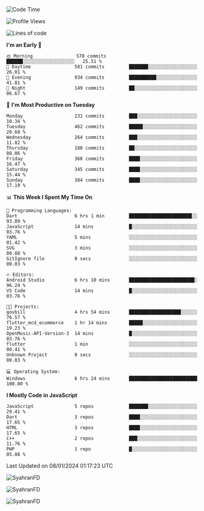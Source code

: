 <!--START_SECTION:waka-->
![Code Time](http://img.shields.io/badge/Code%20Time-103%20hrs%2056%20mins-blue)

![Profile Views](http://img.shields.io/badge/Profile%20Views-2-blue)

![Lines of code](https://img.shields.io/badge/From%20Hello%20World%20I%27ve%20Written-513.6%20thousand%20lines%20of%20code-blue)

**I'm an Early 🐤** 

```text
🌞 Morning                570 commits         ██████░░░░░░░░░░░░░░░░░░░   25.51 % 
🌆 Daytime                581 commits         ███████░░░░░░░░░░░░░░░░░░   26.01 % 
🌃 Evening                934 commits         ██████████░░░░░░░░░░░░░░░   41.81 % 
🌙 Night                  149 commits         ██░░░░░░░░░░░░░░░░░░░░░░░   06.67 % 
```
📅 **I'm Most Productive on Tuesday** 

```text
Monday                   231 commits         ███░░░░░░░░░░░░░░░░░░░░░░   10.34 % 
Tuesday                  462 commits         █████░░░░░░░░░░░░░░░░░░░░   20.68 % 
Wednesday                264 commits         ███░░░░░░░░░░░░░░░░░░░░░░   11.82 % 
Thursday                 180 commits         ██░░░░░░░░░░░░░░░░░░░░░░░   08.06 % 
Friday                   368 commits         ████░░░░░░░░░░░░░░░░░░░░░   16.47 % 
Saturday                 345 commits         ████░░░░░░░░░░░░░░░░░░░░░   15.44 % 
Sunday                   384 commits         ████░░░░░░░░░░░░░░░░░░░░░   17.19 % 
```


📊 **This Week I Spent My Time On** 

```text
💬 Programming Languages: 
Dart                     6 hrs 1 min         ███████████████████████░░   93.89 % 
JavaScript               14 mins             █░░░░░░░░░░░░░░░░░░░░░░░░   03.76 % 
YAML                     5 mins              ░░░░░░░░░░░░░░░░░░░░░░░░░   01.42 % 
SVG                      3 mins              ░░░░░░░░░░░░░░░░░░░░░░░░░   00.88 % 
GitIgnore file           0 secs              ░░░░░░░░░░░░░░░░░░░░░░░░░   00.03 % 

🔥 Editors: 
Android Studio           6 hrs 10 mins       ████████████████████████░   96.24 % 
VS Code                  14 mins             █░░░░░░░░░░░░░░░░░░░░░░░░   03.76 % 

🐱‍💻 Projects: 
govbill                  4 hrs 54 mins       ███████████████████░░░░░░   76.57 % 
flutter_mcd_ecommerce    1 hr 14 mins        █████░░░░░░░░░░░░░░░░░░░░   19.23 % 
OpenMusic-API-Version-3  14 mins             █░░░░░░░░░░░░░░░░░░░░░░░░   03.76 % 
flutter                  1 min               ░░░░░░░░░░░░░░░░░░░░░░░░░   00.41 % 
Unknown Project          0 secs              ░░░░░░░░░░░░░░░░░░░░░░░░░   00.03 % 

💻 Operating System: 
Windows                  6 hrs 24 mins       █████████████████████████   100.00 % 
```

**I Mostly Code in JavaScript** 

```text
JavaScript               5 repos             ███████░░░░░░░░░░░░░░░░░░   29.41 % 
Dart                     3 repos             ████░░░░░░░░░░░░░░░░░░░░░   17.65 % 
HTML                     3 repos             ████░░░░░░░░░░░░░░░░░░░░░   17.65 % 
C++                      2 repos             ███░░░░░░░░░░░░░░░░░░░░░░   11.76 % 
PHP                      1 repo              █░░░░░░░░░░░░░░░░░░░░░░░░   05.88 % 
```




 Last Updated on 08/01/2024 01:17:23 UTC
<!--END_SECTION:waka-->

<p align="left">
  <img src="https://github-readme-stats.vercel.app/api/top-langs?username=SyahranFD&layout=donut&hide=C%2B%2B,CMake,css&show_icons=true&locale=en&&theme=blueberry" alt="SyahranFD" />
</p>

<p align="left">
  <img src="https://github-readme-stats.vercel.app/api?username=SyahranFD&show_icons=true&locale=en&theme=blueberry" alt="SyahranFD" />
</p>

<p align="left">
  <img src="https://streak-stats.demolab.com/?user=SyahranFD&theme=blueberry" alt="SyahranFD"/>
</p>
